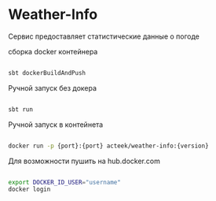 
# Weather-Info

Сервис предоставляет статистические данные о погоде

сборка docker  контейнера

```bash

sbt dockerBuildAndPush

```
Ручной запуск без докера 

```bash

sbt run

```

Ручной запуск в контейнета 

```bash

docker run -p {port}:{port} acteek/weather-info:{version}

```
Для возможности пушить на hub.docker.com

```bash

export DOCKER_ID_USER="username"
docker login

```
